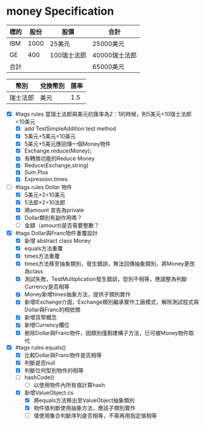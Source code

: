# money Specification

|標的|股份|股價|合計
|--|--|--|--|
|IBM|1000|25美元|25000美元|
|GE|400|100瑞士法郎|40000瑞士法郎|
|合計|||65000美元|

|幣別|兌換幣別|匯率|
|--|--|--|
|瑞士法郎|美元|1.5|

- [x] #tags rules 當瑞士法郎與美元的匯率為2：1的時候，則5美元+10瑞士法郎=10美元
  - [x] add TestSimpleAddition test method
  - [x] 5美元+5美元=10美元
  - [x] 5美元+5美元應回傳一個Money物件
  - [x] Exchange.reduce(Money);
  - [x] 有轉換功能的Reduce Money
  - [x] Reduce(Exchange,string)
  - [x] Sum.Plus
  - [x] Expression.times
- [ ] #tags rules Dollar 物件
  - [x] 5美元×2=10美元
  - [x] 5法郎×2=10法郎
  - [x] 將amount 宣告為private
  - [x] Dollar類別有副作用嗎？
  - [ ] 金額（amount)是否需要整數？
- [x] #tags Dollar與Franc物件重覆設計
  - [x] 新增 abstract class Money
  - [x] equals方法重覆
  - [x] times方法重覆
  - [x] times方法移至抽象類別，發生錯誤，無法回傳抽象類別，將Money更改為class
  - [x] 測試失敗，TestMultiplication發生錯誤，型別不相等，應調整為判斷Currency是否相等
  - [x] Money新增times抽象方法，提供子類別實作
  - [x] 新增IExchange介面，Exchange類別繼承實作工廠模式，解除測試程式與Dollar與Franc的相依關
  - [X] 新增貨幣概念
  - [x] 新增Currency欄位
  - [X] 刪除Dollar與Franc物件，因類別僅剩建構子方法，已可被Money物件取代
- [x] #tags rules equals()
  - [x] 比較Dollar與Franc物件是否相等
  - [x] 判斷是否null
  - [x] 判斷位何型別物件的相等
  - [ ] hashCode()
    - [ ] 以使用物件內所有值計算hash
  - [x] 新增ValueObject.cs
    - [x] 將equals方法移出至ValueObject抽象類別
    - [x] 物件值判斷使用抽象方法，應該子類別實作
    - [ ] 值使用集合判斷序列是否相等，不需再用指定值相等

